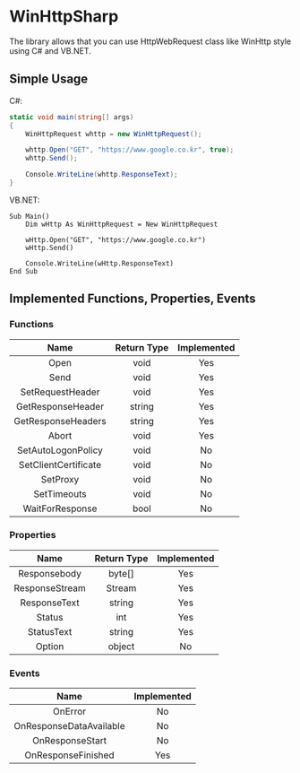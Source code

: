 # WinHttpSharp
The library allows that you can use HttpWebRequest class like WinHttp style using C# and VB.NET.

## Simple Usage
C#:
```csharp
static void main(string[] args)
{
	WinHttpRequest whttp = new WinHttpRequest();

	whttp.Open("GET", "https://www.google.co.kr", true);
	whttp.Send();

	Console.WriteLine(whttp.ResponseText);
}
```

VB.NET:
```vbnet
Sub Main()
	Dim wHttp As WinHttpRequest = New WinHttpRequest

	wHttp.Open("GET", "https://www.google.co.kr")
	wHttp.Send()

	Console.WriteLine(wHttp.ResponseText)
End Sub
```

## Implemented Functions, Properties, Events
### Functions
| Name                  | Return Type | Implemented |
| :--------------------:|:-----------:|:-----------:|
| Open                  | void        | Yes         |
| Send                  | void        | Yes         |
| SetRequestHeader      | void        | Yes         |
| GetResponseHeader     | string      | Yes         |
| GetResponseHeaders    | string      | Yes         |
| Abort                 | void        | Yes         |
| SetAutoLogonPolicy    | void        | No          |
| SetClientCertificate  | void        | No          |
| SetProxy              | void        | No          |
| SetTimeouts           | void        | No          |
| WaitForResponse       | bool        | No          |

### Properties
| Name                  | Return Type | Implemented |
| :--------------------:|:-----------:|:-----------:|
| Responsebody          | byte[]      | Yes         |
| ResponseStream        | Stream      | Yes         |
| ResponseText          | string      | Yes         |
| Status                | int         | Yes         |
| StatusText            | string      | Yes         |
| Option                | object      | No          |

### Events
| Name                    | Implemented |
| :----------------------:|:-----------:|
| OnError                 | No          |
| OnResponseDataAvailable | No          |
| OnResponseStart         | No          |
| OnResponseFinished      | Yes         |
